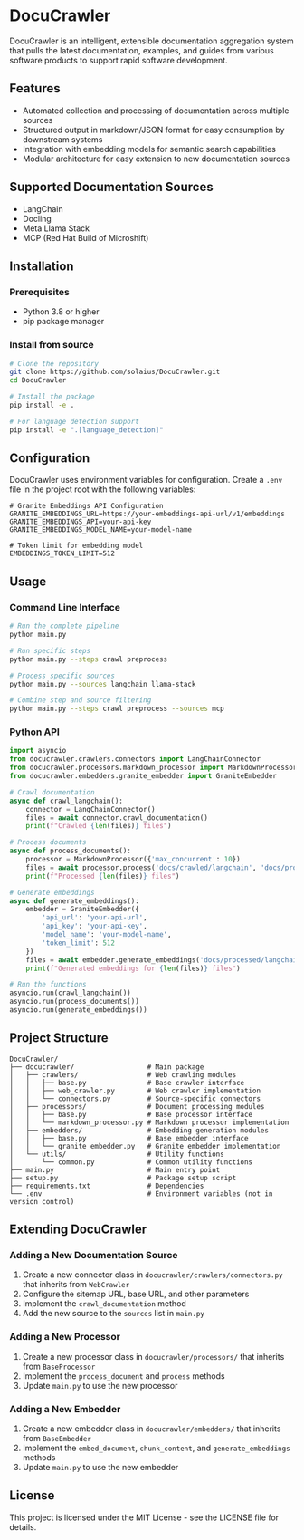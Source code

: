 # DocuCrawler

DocuCrawler is an intelligent, extensible documentation aggregation system that pulls the latest documentation, examples, and guides from various software products to support rapid software development.

## Features

- Automated collection and processing of documentation across multiple sources
- Structured output in markdown/JSON format for easy consumption by downstream systems
- Integration with embedding models for semantic search capabilities
- Modular architecture for easy extension to new documentation sources

## Supported Documentation Sources

- LangChain
- Docling
- Meta Llama Stack
- MCP (Red Hat Build of Microshift)

## Installation

### Prerequisites

- Python 3.8 or higher
- pip package manager

### Install from source

```bash
# Clone the repository
git clone https://github.com/solaius/DocuCrawler.git
cd DocuCrawler

# Install the package
pip install -e .

# For language detection support
pip install -e ".[language_detection]"
```

## Configuration

DocuCrawler uses environment variables for configuration. Create a `.env` file in the project root with the following variables:

```
# Granite Embeddings API Configuration
GRANITE_EMBEDDINGS_URL=https://your-embeddings-api-url/v1/embeddings
GRANITE_EMBEDDINGS_API=your-api-key
GRANITE_EMBEDDINGS_MODEL_NAME=your-model-name

# Token limit for embedding model
EMBEDDINGS_TOKEN_LIMIT=512
```

## Usage

### Command Line Interface

```bash
# Run the complete pipeline
python main.py

# Run specific steps
python main.py --steps crawl preprocess

# Process specific sources
python main.py --sources langchain llama-stack

# Combine step and source filtering
python main.py --steps crawl preprocess --sources mcp
```

### Python API

```python
import asyncio
from docucrawler.crawlers.connectors import LangChainConnector
from docucrawler.processors.markdown_processor import MarkdownProcessor
from docucrawler.embedders.granite_embedder import GraniteEmbedder

# Crawl documentation
async def crawl_langchain():
    connector = LangChainConnector()
    files = await connector.crawl_documentation()
    print(f"Crawled {len(files)} files")

# Process documents
async def process_documents():
    processor = MarkdownProcessor({'max_concurrent': 10})
    files = await processor.process('docs/crawled/langchain', 'docs/processed/langchain')
    print(f"Processed {len(files)} files")

# Generate embeddings
async def generate_embeddings():
    embedder = GraniteEmbedder({
        'api_url': 'your-api-url',
        'api_key': 'your-api-key',
        'model_name': 'your-model-name',
        'token_limit': 512
    })
    files = await embedder.generate_embeddings('docs/processed/langchain', 'docs/embeddings/langchain')
    print(f"Generated embeddings for {len(files)} files")

# Run the functions
asyncio.run(crawl_langchain())
asyncio.run(process_documents())
asyncio.run(generate_embeddings())
```

## Project Structure

```
DocuCrawler/
├── docucrawler/                  # Main package
│   ├── crawlers/                 # Web crawling modules
│   │   ├── base.py               # Base crawler interface
│   │   ├── web_crawler.py        # Web crawler implementation
│   │   └── connectors.py         # Source-specific connectors
│   ├── processors/               # Document processing modules
│   │   ├── base.py               # Base processor interface
│   │   └── markdown_processor.py # Markdown processor implementation
│   ├── embedders/                # Embedding generation modules
│   │   ├── base.py               # Base embedder interface
│   │   └── granite_embedder.py   # Granite embedder implementation
│   └── utils/                    # Utility functions
│       └── common.py             # Common utility functions
├── main.py                       # Main entry point
├── setup.py                      # Package setup script
├── requirements.txt              # Dependencies
└── .env                          # Environment variables (not in version control)
```

## Extending DocuCrawler

### Adding a New Documentation Source

1. Create a new connector class in `docucrawler/crawlers/connectors.py` that inherits from `WebCrawler`
2. Configure the sitemap URL, base URL, and other parameters
3. Implement the `crawl_documentation` method
4. Add the new source to the `sources` list in `main.py`

### Adding a New Processor

1. Create a new processor class in `docucrawler/processors/` that inherits from `BaseProcessor`
2. Implement the `process_document` and `process` methods
3. Update `main.py` to use the new processor

### Adding a New Embedder

1. Create a new embedder class in `docucrawler/embedders/` that inherits from `BaseEmbedder`
2. Implement the `embed_document`, `chunk_content`, and `generate_embeddings` methods
3. Update `main.py` to use the new embedder

## License

This project is licensed under the MIT License - see the LICENSE file for details.